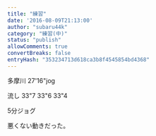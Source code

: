 ```yaml
---
title: "練習"
date: '2016-08-09T21:13:00'
author: "subaru44k"
category: "練習(中)"
status: "publish"
allowComments: true
convertBreaks: false
entryHash: "353234713d618ca3b8f4545854bd4368"
---
```

多摩川
27&#39;16"jog

流し
33"7
33"6
33"4

5分ジョグ

悪くない動きだった。

